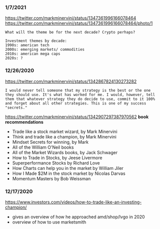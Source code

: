 

### 1/7/2021
https://twitter.com/markminervini/status/1347361996166078464
https://twitter.com/markminervini/status/1347361996166078464/photo/1
```
What will the theme be for the next decade? Crypto perhaps?

Investment themes by decade:
1990s: american tech
2000s: emerging markets/ commodities
2010s: american mega caps
2020s: ?
```


### 12/26/2020
https://twitter.com/markminervini/status/1342867824130273282
```
I would never tell someone that my strategy is the best or the one they should use. It's what has worked for me. I would, however, tell them that whatever strategy they do decide to use, commit to it 100% and forget about all other strategies. This is one of my success "secrets."
```

https://twitter.com/markminervini/status/1342907297387970562
**book recommendations**
- Trade like a stock market wizard, by Mark Minervini
- Think and trade like a champion, by Mark Minervini
- Mindset Secrets for winning, by Mark
- All of the William O'Neil books
- All of the Market Wizards books, by Jack Schwager
- How to Trade in Stocks, by Jeese Livermore
- Superperformance Stocks by Richard Love
- How Charts can help you in the market by William Jiler
- How I Made $2M in the stock market by Nicolas Darvas
- Momentum Masters by Bob Weissman


### 12/17/2020
https://www.investors.com/videos/how-to-trade-like-an-investing-champion/
- gives an overview of how he approached amd/shop/lvgo in 2020
- overview of how to use marketsmith
